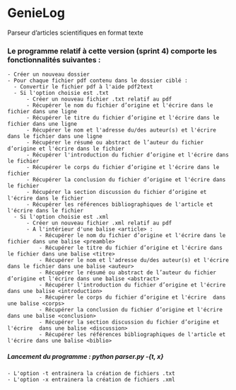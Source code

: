 # GenieLog
Parseur d’articles scientifiques en format texte

### Le programme relatif à cette version (sprint 4) comporte les fonctionnalités suivantes :
    - Créer un nouveau dossier
    - Pour chaque fichier pdf contenu dans le dossier ciblé :
      - Convertir le fichier pdf à l'aide pdf2text
      - Si l'option choisie est .txt
          - Créer un nouveau fichier .txt relatif au pdf
          - Récupérer le nom du fichier d’origine et l'écrire dans le fichier dans une ligne
          - Récupérer le titre du fichier d’origine et l'écrire dans le fichier dans une ligne
          - Récupérer le nom et l'adresse du/des auteur(s) et l'écrire dans le fichier dans une ligne
          - Récupérer le résumé ou abstract de l’auteur du fichier d’origine et l'écrire dans le fichier
          - Récupérer l'introduction du fichier d’origine et l'écrire dans le fichier
          - Récupérer le corps du fichier d’origine et l'écrire dans le fichier
          - Récupérer la conclusion du fichier d’origine et l'écrire dans le fichier
          - Récupérer la section discussion du fichier d’origine et l'écrire dans le fichier
          - Récupérer les références bibliographiques de l'article et l'écrire dans le fichier
      - Si l'option choisie est .xml
          - Créer un nouveau fichier .xml relatif au pdf
          - A l'intérieur d'une balise <article> :
              - Récupérer le nom du fichier d’origine et l'écrire dans le fichier dans une balise <preamble>
              - Récupérer le titre du fichier d’origine et l'écrire dans le fichier dans une balise <titre>
              - Récupérer le nom et l'adresse du/des auteur(s) et l'écrire dans le fichier dans une balise <auteur>
              - Récupérer le résumé ou abstract de l’auteur du fichier d’origine et l'écrire dans une balise <abstract>
              - Récupérer l'introduction du fichier d’origine et l'écrire dans une balise <introduction>
              - Récupérer le corps du fichier d’origine et l'écrire  dans une balise <corps>
              - Récupérer la conclusion du fichier d’origine et l'écrire  dans une balise <conclusion>
              - Récupérer la section discussion du fichier d’origine et l'écrire  dans une balise <discussion>
              - Récupérer les références bibliographiques de l'article et l'écrire dans une balise <biblio>

##### Lancement du programme : python parser.py -{t, x}
    - L'option -t entrainera la création de fichiers .txt
    - L'option -x entrainera la création de fichiers .xml
